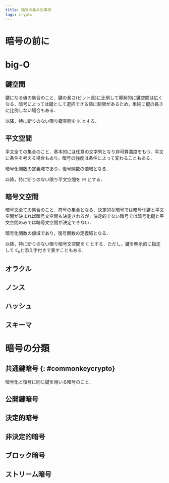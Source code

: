 ```yaml
---
title: 暗号の基本的事項
tags: crypto
---
```


# 暗号の前に

# big-O

## 鍵空間
鍵になる値の集合のこと．鍵の長さ(ビット長)に比例して爆発的に鍵空間は広くなる．暗号によっては鍵として選択できる値に制限があるため，単純に鍵の長さに比例しない場合もある．

以降，特に断りのない限り鍵空間を $\mathbb{K}$ とする．

## 平文空間
平文全ての集合のこと．基本的には任意の文字列となり非可算濃度をもつ．平文に条件を考える場合もあり，暗号の強度は条件によって変わることもある．

暗号化関数の定義域であり，復号関数の値域となる．

以降，特に断りのない限り平文空間を $\mathbb{M}$ とする．

## 暗号文空間
暗号文全ての集合のこと．符号の集合となる．決定的な暗号では暗号化鍵と平文空間が決まれば暗号文空間も決定されるが，決定的でない暗号では暗号化鍵と平文空間のみでは暗号文空間が決定できない．

暗号化関数の値域であり，復号関数の定義域となる．

以降，特に断りのない限り暗号文空間を $\mathbb{C}$ とする．ただし，鍵を明示的に指定して $\mathbb{C}_k$と添え字付きで表すこともある．

## オラクル

## ノンス

## ハッシュ

## スキーマ

# 暗号の分類

## 共通鍵暗号 {: #commonkeycrypto}

暗号化と復号に同じ鍵を用いる暗号のこと．

## 公開鍵暗号

## 決定的暗号

## 非決定的暗号

## ブロック暗号

## ストリーム暗号